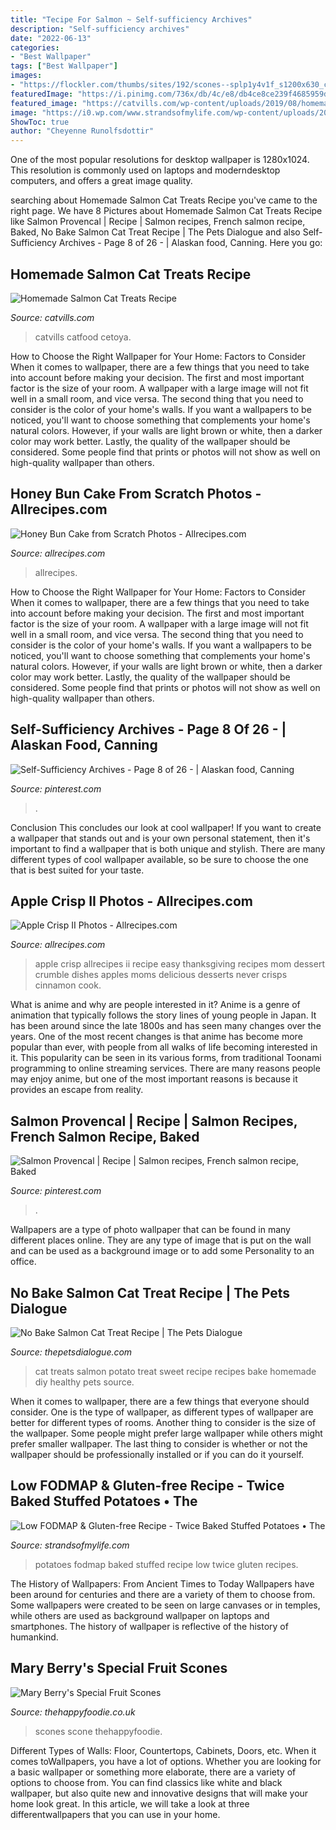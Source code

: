 ```yaml
---
title: "Tecipe For Salmon ~ Self-sufficiency Archives"
description: "Self-sufficiency archives"
date: "2022-06-13"
categories:
- "Best Wallpaper"
tags: ["Best Wallpaper"]
images:
- "https://flockler.com/thumbs/sites/192/scones--splp1y4v1f_s1200x630_c1573x918_l0x1227.jpg"
featuredImage: "https://i.pinimg.com/736x/db/4c/e8/db4ce8ce239f4685959d97ef7ab33cba--canning-alaska.jpg"
featured_image: "https://catvills.com/wp-content/uploads/2019/08/homemade-salmon-cat-treats-p1-683x1024.jpg"
image: "https://i0.wp.com/www.strandsofmylife.com/wp-content/uploads/2014/02/Stuffed-Potatoes-1024-1-of-1.jpg?resize=1024%2C685&amp;ssl=1"
ShowToc: true
author: "Cheyenne Runolfsdottir"
---
```



One of the most popular resolutions for desktop wallpaper is 1280x1024. This resolution is commonly used on laptops and moderndesktop computers, and offers a great image quality.

	

		
searching about Homemade Salmon Cat Treats Recipe you've came to the right page. We have 8 Pictures about Homemade Salmon Cat Treats Recipe like Salmon Provencal | Recipe | Salmon recipes, French salmon recipe, Baked, No Bake Salmon Cat Treat Recipe | The Pets Dialogue and also Self-Sufficiency Archives - Page 8 of 26 - | Alaskan food, Canning. Here you go:
		
    
## Homemade Salmon Cat Treats Recipe

<img loading=lazy src="https://catvills.com/wp-content/uploads/2019/08/homemade-salmon-cat-treats-p1-683x1024.jpg" onerror="this.onerror=null;this.src='https://tse2.mm.bing.net/th?id=OIP.ceyBS769psLmOu6O7ZGABQHaLG&amp;pid=15.1';" alt="Homemade Salmon Cat Treats Recipe">

_Source: catvills.com_

>catvills catfood cetoya. 

	

How to Choose the Right Wallpaper for Your Home: Factors to Consider
When it comes to wallpaper, there are a few things that you need to take into account before making your decision. The first and most important factor is the size of your room. A wallpaper with a large image will not fit well in a small room, and vice versa. 
The second thing that you need to consider is the color of your home's walls. If you want a wallpapers to be noticed, you'll want to choose something that complements your home's natural colors. However, if your walls are light brown or white, then a darker color may work better. 
Lastly, the quality of the wallpaper should be considered. Some people find that prints or photos will not show as well on high-quality wallpaper than others.

    
## Honey Bun Cake From Scratch Photos - Allrecipes.com

<img loading=lazy src="https://images.media-allrecipes.com/userphotos/600x600/4472373.jpg" onerror="this.onerror=null;this.src='https://tse1.mm.bing.net/th?id=OIP.QrIn-0MzcsPk6ze59v0QygHaHa&amp;pid=15.1';" alt="Honey Bun Cake from Scratch Photos - Allrecipes.com">

_Source: allrecipes.com_

>allrecipes. 

	

How to Choose the Right Wallpaper for Your Home: Factors to Consider
When it comes to wallpaper, there are a few things that you need to take into account before making your decision. The first and most important factor is the size of your room. A wallpaper with a large image will not fit well in a small room, and vice versa. 
The second thing that you need to consider is the color of your home's walls. If you want a wallpapers to be noticed, you'll want to choose something that complements your home's natural colors. However, if your walls are light brown or white, then a darker color may work better. 
Lastly, the quality of the wallpaper should be considered. Some people find that prints or photos will not show as well on high-quality wallpaper than others.

    
## Self-Sufficiency Archives - Page 8 Of 26 - | Alaskan Food, Canning

<img loading=lazy src="https://i.pinimg.com/736x/db/4c/e8/db4ce8ce239f4685959d97ef7ab33cba--canning-alaska.jpg" onerror="this.onerror=null;this.src='https://tse1.mm.bing.net/th?id=OIP.6H1U90namS4jFGtn_WvvugHaFi&amp;pid=15.1';" alt="Self-Sufficiency Archives - Page 8 of 26 - | Alaskan food, Canning">

_Source: pinterest.com_

>. 

	

Conclusion
This concludes our look at cool wallpaper! If you want to create a wallpaper that stands out and is your own personal statement, then it's important to find a wallpaper that is both unique and stylish. There are many different types of cool wallpaper available, so be sure to choose the one that is best suited for your taste.

    
## Apple Crisp II Photos - Allrecipes.com

<img loading=lazy src="http://images.media-allrecipes.com/userphotos/600x600/277070.jpg" onerror="this.onerror=null;this.src='https://tse4.mm.bing.net/th?id=OIP.FDT3ha-z3FSN93pstqMjggHaHa&amp;pid=15.1';" alt="Apple Crisp II Photos - Allrecipes.com">

_Source: allrecipes.com_

>apple crisp allrecipes ii recipe easy thanksgiving recipes mom dessert crumble dishes apples moms delicious desserts never crisps cinnamon cook. 

	

What is anime and why are people interested in it?
Anime is a genre of animation that typically follows the story lines of young people in Japan. It has been around since the late 1800s and has seen many changes over the years. One of the most recent changes is that anime has become more popular than ever, with people from all walks of life becoming interested in it. This popularity can be seen in its various forms, from traditional Toonami programming to online streaming services. There are many reasons people may enjoy anime, but one of the most important reasons is because it provides an escape from reality.

    
## Salmon Provencal | Recipe | Salmon Recipes, French Salmon Recipe, Baked

<img loading=lazy src="https://i.pinimg.com/736x/96/40/84/96408491723ebae6f5b75e31eff4fac4.jpg" onerror="this.onerror=null;this.src='https://tse2.mm.bing.net/th?id=OIP.dPZKOtpcUOP99pZvV3va0QHaJz&amp;pid=15.1';" alt="Salmon Provencal | Recipe | Salmon recipes, French salmon recipe, Baked">

_Source: pinterest.com_

>. 

	



Wallpapers are a type of photo wallpaper that can be found in many different places online. They are any type of image that is put on the wall and can be used as a background image or to add some Personality to an office.

    
## No Bake Salmon Cat Treat Recipe | The Pets Dialogue

<img loading=lazy src="https://1.bp.blogspot.com/-2YQbADLwh3E/WThYmFcHDnI/AAAAAAAABjA/obhbGzLFNf4vcTmicB3vxs26mccXCz_8wCLcB/s1600/Salmon-Sweet-Potato-Cat-Treat-Recipe-Pets-Singapore.jpg" onerror="this.onerror=null;this.src='https://tse1.mm.bing.net/th?id=OIP.rn_8smlWI4GakDL5nDdSzQHaFh&amp;pid=15.1';" alt="No Bake Salmon Cat Treat Recipe | The Pets Dialogue">

_Source: thepetsdialogue.com_

>cat treats salmon potato treat sweet recipe recipes bake homemade diy healthy pets source. 

	

When it comes to wallpaper, there are a few things that everyone should consider. One is the type of wallpaper, as different types of wallpaper are better for different types of rooms. Another thing to consider is the size of the wallpaper. Some people might prefer large wallpaper while others might prefer smaller wallpaper. The last thing to consider is whether or not the wallpaper should be professionally installed or if you can do it yourself.

    
## Low FODMAP &amp; Gluten-free Recipe - Twice Baked Stuffed Potatoes • The

<img loading=lazy src="https://i0.wp.com/www.strandsofmylife.com/wp-content/uploads/2014/02/Stuffed-Potatoes-1024-1-of-1.jpg?resize=1024%2C685&amp;ssl=1" onerror="this.onerror=null;this.src='https://tse3.mm.bing.net/th?id=OIP.vh47i7keulkx6NMZjQcw4wHaE9&amp;pid=15.1';" alt="Low FODMAP &amp; Gluten-free Recipe - Twice Baked Stuffed Potatoes • The">

_Source: strandsofmylife.com_

>potatoes fodmap baked stuffed recipe low twice gluten recipes. 

	

The History of Wallpapers: From Ancient Times to Today
Wallpapers have been around for centuries and there are a variety of them to choose from. Some wallpapers were created to be seen on large canvases or in temples, while others are used as background wallpaper on laptops and smartphones. The history of wallpaper is reflective of the history of humankind.

    
## Mary Berry&#039;s Special Fruit Scones

<img loading=lazy src="https://flockler.com/thumbs/sites/192/scones--splp1y4v1f_s1200x630_c1573x918_l0x1227.jpg" onerror="this.onerror=null;this.src='https://tse4.mm.bing.net/th?id=OIP.raXSMqbRKuya1hQhmuvTQwHaD4&amp;pid=15.1';" alt="Mary Berry&#039;s Special Fruit Scones">

_Source: thehappyfoodie.co.uk_

>scones scone thehappyfoodie. 

	

Different Types of Walls: Floor, Countertops, Cabinets, Doors, etc.
When it comes toWallpapers, you have a lot of options. Whether you are looking for a basic wallpaper or something more elaborate, there are a variety of options to choose from. You can find classics like white and black wallpaper, but also quite new and innovative designs that will make your home look great. In this article, we will take a look at three differentwallpapers that you can use in your home.

